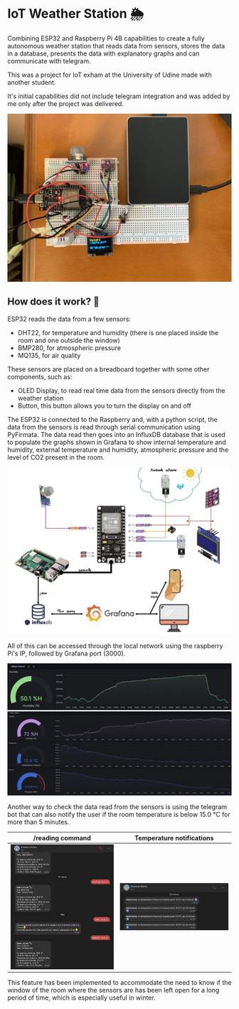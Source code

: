 # IoT Weather Station 🌦️
Combining ESP32 and Raspberry Pi 4B capabilities to create a fully autonomous weather station that reads data from sensors, stores the data in a database, presents the data with explanatory graphs and can communicate with telegram.

This was a project for IoT exham at the University of Udine made with another student.

It's initial capabilities did not include telegram integration and was added by me only after the project was delivered.

![](images/TopViewWeatherStation.png)

## How does it work? 🤔
ESP32 reads the data from a few sensors:
- DHT22, for temperature and humidity (there is one placed inside the room and one outside the window)
- BMP280, for atmospheric pressure
- MQ135, for air quality

These sensors are placed on a breadboard together with some other components, such as:
- OLED Display, to read real time data from the sensors directly from the weather station
- Button, this button allows you to turn the display on and off

The ESP32 is connected to the Raspberry and, with a python script, the data from the sensors is read through serial communication using PyFirmata. The data read then goes into an InfluxDB database that is used to populate the graphs shown in Grafana to show internal temperature and humidity, external temperature and humidity, atmospheric pressure and the level of CO2 present in the room.

![](images/ProjectStructure.png)

All of this can be accessed through the local network using the raspberry Pi's IP, followed by Grafana port (3000).

![](images/Grafana.png)
![](images/Grafana2.jpg)

Another way to check the data read from the sensors is using the telegram bot that can also notify the user if the room temperature is below 15.0 °C for more than 5 minutes. 


/reading command      | Temperature notifications
:-------------------------:|:-------------------------:
<img src="images/TelegramBot.jpg" width="500"> |  <img src="images/TelegramBot2.jpg" width="500">

This feature has been implemented to accommodate the need to know if the window of the room where the sensors are has been left open for a long period of time, which is especially useful in winter.
